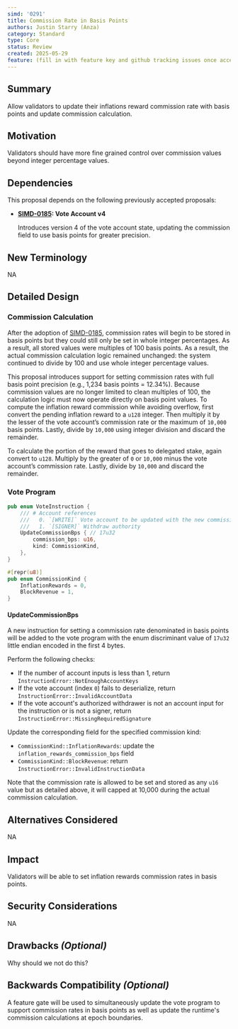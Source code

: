 ```yaml
---
simd: '0291'
title: Commission Rate in Basis Points
authors: Justin Starry (Anza)
category: Standard
type: Core
status: Review
created: 2025-05-29
feature: (fill in with feature key and github tracking issues once accepted)
---
```


## Summary

Allow validators to update their inflations reward commission rate with basis
points and update commission calculation.

## Motivation

Validators should have more fine grained control over commission values beyond
integer percentage values.

## Dependencies

This proposal depends on the following previously accepted proposals:

- **[SIMD-0185]: Vote Account v4**

    Introduces version 4 of the vote account state, updating the commission
    field to use basis points for greater precision.

[SIMD-0185]: https://github.com/solana-foundation/solana-improvement-documents/pull/185

## New Terminology

NA

## Detailed Design

### Commission Calculation

After the adoption of [SIMD-0185], commission rates will begin to be stored in
basis points but they could still only be set in whole integer percentages. As a
result, all stored values were multiples of 100 basis points. As a result, the
actual commission calculation logic remained unchanged: the system continued to
divide by 100 and use whole integer percentage values.

This proposal introduces support for setting commission rates with full basis
point precision (e.g., 1,234 basis points = 12.34%). Because commission values
are no longer limited to clean multiples of 100, the calculation logic must now
operate directly on basis point values. To compute the inflation reward
commission while avoiding overflow, first convert the pending inflation reward
to a `u128` integer. Then multiply it by the lesser of the vote account’s
commission rate or the maximum of `10,000` basis points. Lastly, divide by
`10,000` using integer division and discard the remainder.

To calculate the portion of the reward that goes to delegated stake, again
convert to `u128`. Multiply by the greater of `0` or `10,000` minus the vote
account’s commission rate. Lastly, divide by `10,000` and discard the remainder.

### Vote Program

```rust
pub enum VoteInstruction {
    /// # Account references
    ///   0. `[WRITE]` Vote account to be updated with the new commission
    ///   1. `[SIGNER]` Withdraw authority
    UpdateCommissionBps { // 17u32
        commission_bps: u16,
        kind: CommissionKind,
    },
}

#[repr(u8)]
pub enum CommissionKind {
    InflationRewards = 0,
    BlockRevenue = 1,
}
```

#### UpdateCommissionBps

A new instruction for setting a commission rate denominated in basis points will
be added to the vote program with the enum discriminant value of `17u32` little
endian encoded in the first 4 bytes.

Perform the following checks:

- If the number of account inputs is less than 1, return
`InstructionError::NotEnoughAccountKeys`
- If the vote account (index `0`) fails to deserialize, return
`InstructionError::InvalidAccountData`
- If the vote account's authorized withdrawer is not an account input for the
instruction or is not a signer, return
`InstructionError::MissingRequiredSignature`

Update the corresponding field for the specified commission kind:

- `CommissionKind::InflationRewards`: update the
`inflation_rewards_commission_bps` field
- `CommissionKind::BlockRevenue`: return
`InstructionError::InvalidInstructionData`

Note that the commission rate is allowed to be set and stored as any `u16` value
but as detailed above, it will capped at 10,000 during the actual commission
calculation.

## Alternatives Considered

NA

## Impact

Validators will be able to set inflation rewards commission rates in basis
points. 

## Security Considerations

NA

## Drawbacks *(Optional)*

Why should we not do this?

## Backwards Compatibility *(Optional)*

A feature gate will be used to simultaneously update the vote program to support
commission rates in basis points as well as update the runtime's commission
calculations at epoch boundaries.
